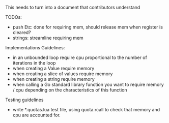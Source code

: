 This needs to turn into a document that contributors understand

TODOs:
- push Etc: done for requiring mem, should release mem when register is cleared?
- strings: streamline requiring mem

Implementations Guidelines:
- in an unbounded loop require cpu proportional to the number of iterations in
  the loop
- when creating a Value require memory
- when creating a slice of values require memory
- when creating a string require memory
- when calling a Go standard library function you want to require memory /
  cpu depending on the characteristics of this function

Testing guidelines
- write *.quotas.lua test file, using quota.rcall to check that memory and cpu
  are accounted for.
  